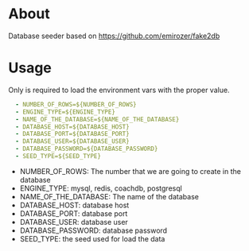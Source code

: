 # About

Database seeder based on https://github.com/emirozer/fake2db

# Usage

Only is required to load the environment vars with the proper value.

```yaml
  - NUMBER_OF_ROWS=${NUMBER_OF_ROWS}
  - ENGINE_TYPE=${ENGINE_TYPE}
  - NAME_OF_THE_DATABASE=${NAME_OF_THE_DATABASE}
  - DATABASE_HOST=${DATABASE_HOST}
  - DATABASE_PORT=${DATABASE_PORT}
  - DATABASE_USER=${DATABASE_USER}
  - DATABASE_PASSWORD=${DATABASE_PASSWORD}
  - SEED_TYPE=${SEED_TYPE}
```

- NUMBER_OF_ROWS: The number that we are going to create in the database
- ENGINE_TYPE: mysql, redis, coachdb, postgresql
- NAME_OF_THE_DATABASE: The name of the database
- DATABASE_HOST: database host
- DATABASE_PORT: database port
- DATABASE_USER: database user
- DATABASE_PASSWORD: database password
- SEED_TYPE: the seed used for load the data